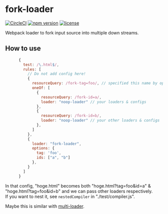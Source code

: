 # fork-loader

[![CircleCI](https://circleci.com/gh/occar421/fork-loader.svg?style=svg)](https://circleci.com/gh/occar421/fork-loader)
[![npm version](https://img.shields.io/npm/v/fork-loader.svg)](https://www.npmjs.com/package/fork-loader)
[![license](https://img.shields.io/github/license/occar421/fork-loader.svg)](https://choosealicense.com/licenses/)

Webpack loader to fork input source into multiple down streams.

## How to use

```js
      {
        test: /\.html$/,
        rules: [
          // Do not add config here!
          {
            resourceQuery: /fork-tag=foo/, // specified this name by option "marker" of ./loader.js
            oneOf: [
              {
                resourceQuery: /fork-id=a/,
                loader: "noop-loader" // your loaders & configs
              },
              {
                resourceQuery: /fork-id=b/,
                loader: "noop-loader" // your other loaders & configs
              },
            ]
          },
          {
            loader: "fork-loader",
            options: {
              tag: 'foo',
              ids: ["a", "b"]
            },
          }
        ]
      }
```

In that config, "hoge.html" becomes both "hoge.html?tag=foo&id=a" & "hoge.html?tag=foo&id=b" and we can pass other loaders respectively.  
If you want to nest it, see `nestedCompiler` in "./test/compiler.js".

Maybe this is similar with [multi-loader](https://github.com/webpack-contrib/multi-loader).
